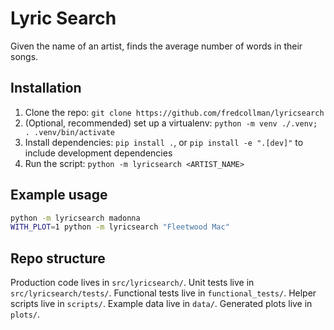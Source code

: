 # Lyric Search

Given the name of an artist, finds the average number of words in their songs.

## Installation

1. Clone the repo: `git clone https://github.com/fredcollman/lyricsearch`
2. (Optional, recommended) set up a virtualenv: `python -m venv ./.venv; . .venv/bin/activate`
3. Install dependencies: `pip install .`, or `pip install -e ".[dev]"` to include development dependencies
4. Run the script: `python -m lyricsearch <ARTIST_NAME>`

## Example usage

```sh
python -m lyricsearch madonna
WITH_PLOT=1 python -m lyricsearch "Fleetwood Mac"
```

## Repo structure
Production code lives in `src/lyricsearch/`.
Unit tests live in `src/lyricsearch/tests/`.
Functional tests live in `functional_tests/`.
Helper scripts live in `scripts/`.
Example data live in `data/`.
Generated plots live in `plots/`.
